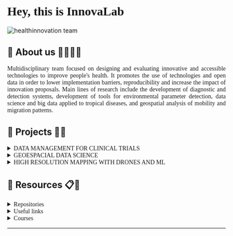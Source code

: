 <h1 style="font-family:Ubuntu"><b>Hey, this is InnovaLab 👋</b></h1> 

![healthinnovation team](https://static.wixstatic.com/media/6bf5a0_6808014a7f7241d6a6cfbce6204c5a83~mv2.jpg/v1/fill/w_641,h_401,al_c,q_80,usm_0.66_1.00_0.01/6bf5a0_6808014a7f7241d6a6cfbce6204c5a83~mv2.webp)

## __🔵 About us 🧙‍♀️🧙‍♂️__

<p style="font-family:Ubuntu;text-align: justify;" >
Multidisciplinary team focused on designing and evaluating innovative and accessible technologies to improve people's health. It promotes the use of technologies and open data in order to lower implementation barriers, reproducibility and increase the impact of innovation proposals. Main lines of research include the development of diagnostic and detection systems, development of tools for environmental parameter detection, data science and big data applied to tropical diseases, and geospatial analysis of mobility and migration patterns.
</p>

## __🔵 Projects 💼📖__

<details  style="font-family:Ubuntu;"> 
	<summary>DATA MANAGEMENT FOR CLINICAL TRIALS</summary>
	<br>
	<ul>
	 <li>https://www.innovalab.info/dm</li>
	</ul>
</details>

<details style="font-family:Ubuntu;"> 
	<summary>GEOESPACIAL DATA SCIENCE</summary>
	<br>
	<ul>
	 <li>https://www.innovalab.info/spat</li>
	</ul>
</details>


<details  style="font-family:Ubuntu;"> 
	<summary>HIGH RESOLUTION MAPPING WITH DRONES AND ML</summary>
	<br>
	<ul>
	 <li>https://www.innovalab.info/drones</li>
	</ul>
</details>

## __🔵 Resources 📋📌__

<details  style="font-family:Ubuntu;"> 
	<summary>Repositories</summary>
	<br>
	<ul>
	 <li>https://github.com/healthinnovation</li>
    <li>http://www.health-viz.com/</li>
	</ul>
</details>

<details  style="font-family:Ubuntu;"> 
	<summary>Useful links</summary>
	<br>
	<ul>
	 <li><a href="https://investigacion.cayetano.edu.pe/catalogo/biotecnologia/innov-lab">Health Innovation Lab</a></li>
    <li><a href="https://repositorio.upch.edu.pe/handle/20.500.12866/3660/browse?type=author&value=Carrasco-Escobar%2C+Gabriel">Institutional Repository</a></li>
    <li><a href="https://scholar.google.com/citations?user=qc8E3_EAAAAJ&hl=en&authuser=2">Scientific production</a></li>
    <li><a href="https://bookdown.org/gabc91/LIS_manual/">Laboratory Manual</a></li>
    <li><a href="https://healthinnovation.github.io/innovar/">R package</a></li>
    <li><a href="https://imtavh.cayetano.edu.pe/videos/innovacion-en-salud">Brown bag seminar</a></li>
	</ul>
</details>

<details  style="font-family:Ubuntu;"> 
	<summary>Courses</summary>
   <table  style="font-family:Ubuntu;">
  <tr align="center">
   <th style="background-color:#110080;color:white"><center>Visualización y Análisis de datos geo-espaciales con R - Curso Brotes</center></th>
   <th style="background-color: #110080;color:white"><center>Reproducibility tools - UCSD</center></th>
   <th style="background-color:#110080;color:white"><center>Análisis Descriptivo con R</center></th>
   <th style="background-color: #110080;color:white"><center>Análisis de variables categóricas con R</center></th>
   <th style="background-color: #110080;color:white"><center>Análisis Exploratorio de Datos Espaciales con Kepler.gl</center></th>
   <th style="background-color: #110080;color:white"><center>Series de Tiempo Interrumpidas en Clima y Salud - FLACSO</th>
  </tr>

  <tr>
   <th style="background:black"><center><a href="https://www.reconlearn.org/post/spatial-analysis-1-spanish.html" style="color:white;">Click aquí</a></center></th>
   <th style="background:black"><center><a href="https://ucsd-reprod.netlify.app/#1" style="color:white;">Click aquí</a></center></th>
   <th style="background:black"><center><a href="https://locatepress.com/book/lcb" style="color:white;">Click aquí</a></center></th>
   <th style="background:black"><center><a href="https://unmsm-2021.netlify.app/" style="color:white;">Click aquí</a></center></th>
   <th style="background:black"><center><a href="https://mceit-spatial.netlify.app/" style="color:white;">Click aquí</a></center></th>
   <th style="background:black"><center><a href="https://flacso-its.netlify.app/" style="color:white;">Click aquí</a></center></th>
  </tr>
</table>

</details>

---
